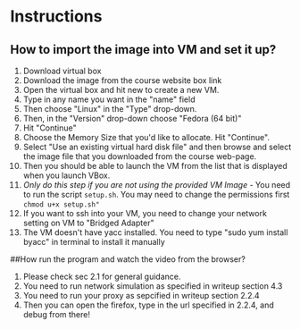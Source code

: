 # Instructions

## How to import the image into VM and set it up?

  1. Download virtual box
  2. Download the image from the course website box link
  3. Open the virtual box and hit new to create a new VM.
  4. Type in any name you want in the "name" field
  5. Then choose "Linux" in the "Type" drop-down.
  6. Then, in the "Version" drop-down choose "Fedora (64 bit)"
  7. Hit "Continue"
  8. Choose the Memory Size that you'd like to allocate. Hit "Continue".
  9. Select "Use an existing virtual hard disk file" and then browse and select the image file that you downloaded from the course web-page.
  10. Then you should be able to launch the VM from the list that is displayed when you launch VBox.
  11. *Only do this step if you are not using the provided VM Image* - You need to run the script `setup.sh`. You may need to change the permissions first `chmod u+x setup.sh"`
  12. If you want to ssh into your VM, you need to change your network setting on VM to "Bridged Adapter"
  13. The VM doesn't have yacc installed. You need to type "sudo yum install byacc" in terminal to install it manually

##How run the program and watch the video from the browser?

  1. Please check sec 2.1 for general guidance.
  2. You need to run network simulation as specified in writeup section 4.3
  3. You need to run your proxy as sepcified in writeup section 2.2.4
  4. Then you can open the firefox, type in the url specified in 2.2.4, and debug from there!
